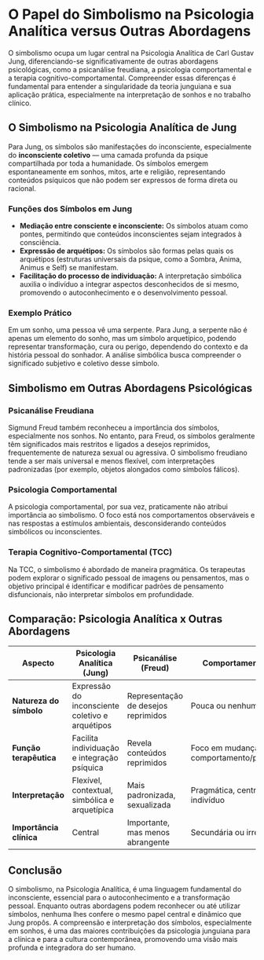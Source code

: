 
# O Papel do Simbolismo na Psicologia Analítica versus Outras Abordagens

O simbolismo ocupa um lugar central na Psicologia Analítica de Carl Gustav Jung, diferenciando-se significativamente de outras abordagens psicológicas, como a psicanálise freudiana, a psicologia comportamental e a terapia cognitivo-comportamental. Compreender essas diferenças é fundamental para entender a singularidade da teoria junguiana e sua aplicação prática, especialmente na interpretação de sonhos e no trabalho clínico.

## O Simbolismo na Psicologia Analítica de Jung

Para Jung, os símbolos são manifestações do inconsciente, especialmente do **inconsciente coletivo** — uma camada profunda da psique compartilhada por toda a humanidade. Os símbolos emergem espontaneamente em sonhos, mitos, arte e religião, representando conteúdos psíquicos que não podem ser expressos de forma direta ou racional.

### Funções dos Símbolos em Jung

- **Mediação entre consciente e inconsciente:** Os símbolos atuam como pontes, permitindo que conteúdos inconscientes sejam integrados à consciência.
- **Expressão de arquétipos:** Os símbolos são formas pelas quais os arquétipos (estruturas universais da psique, como a Sombra, Anima, Animus e Self) se manifestam.
- **Facilitação do processo de individuação:** A interpretação simbólica auxilia o indivíduo a integrar aspectos desconhecidos de si mesmo, promovendo o autoconhecimento e o desenvolvimento pessoal.

### Exemplo Prático

Em um sonho, uma pessoa vê uma serpente. Para Jung, a serpente não é apenas um elemento do sonho, mas um símbolo arquetípico, podendo representar transformação, cura ou perigo, dependendo do contexto e da história pessoal do sonhador. A análise simbólica busca compreender o significado subjetivo e coletivo desse símbolo.

## Simbolismo em Outras Abordagens Psicológicas

### Psicanálise Freudiana

Sigmund Freud também reconheceu a importância dos símbolos, especialmente nos sonhos. No entanto, para Freud, os símbolos geralmente têm significados mais restritos e ligados a desejos reprimidos, frequentemente de natureza sexual ou agressiva. O simbolismo freudiano tende a ser mais universal e menos flexível, com interpretações padronizadas (por exemplo, objetos alongados como símbolos fálicos).

### Psicologia Comportamental

A psicologia comportamental, por sua vez, praticamente não atribui importância ao simbolismo. O foco está nos comportamentos observáveis e nas respostas a estímulos ambientais, desconsiderando conteúdos simbólicos ou inconscientes.

### Terapia Cognitivo-Comportamental (TCC)

Na TCC, o simbolismo é abordado de maneira pragmática. Os terapeutas podem explorar o significado pessoal de imagens ou pensamentos, mas o objetivo principal é identificar e modificar padrões de pensamento disfuncionais, não interpretar símbolos em profundidade.

## Comparação: Psicologia Analítica x Outras Abordagens

| Aspecto                  | Psicologia Analítica (Jung) | Psicanálise (Freud)         | Comportamental/TCC         |
|--------------------------|-----------------------------|-----------------------------|----------------------------|
| **Natureza do símbolo**  | Expressão do inconsciente coletivo e arquétipos | Representação de desejos reprimidos | Pouca ou nenhuma ênfase    |
| **Função terapêutica**   | Facilita individuação e integração psíquica | Revela conteúdos reprimidos | Foco em mudança de comportamento/pensamento |
| **Interpretação**        | Flexível, contextual, simbólica e arquetípica | Mais padronizada, sexualizada | Pragmática, centrada no indivíduo |
| **Importância clínica**  | Central                      | Importante, mas menos abrangente | Secundária ou irrelevante  |

## Conclusão

O simbolismo, na Psicologia Analítica, é uma linguagem fundamental do inconsciente, essencial para o autoconhecimento e a transformação pessoal. Enquanto outras abordagens podem reconhecer ou até utilizar símbolos, nenhuma lhes confere o mesmo papel central e dinâmico que Jung propôs. A compreensão e interpretação dos símbolos, especialmente em sonhos, é uma das maiores contribuições da psicologia junguiana para a clínica e para a cultura contemporânea, promovendo uma visão mais profunda e integradora do ser humano.
```

